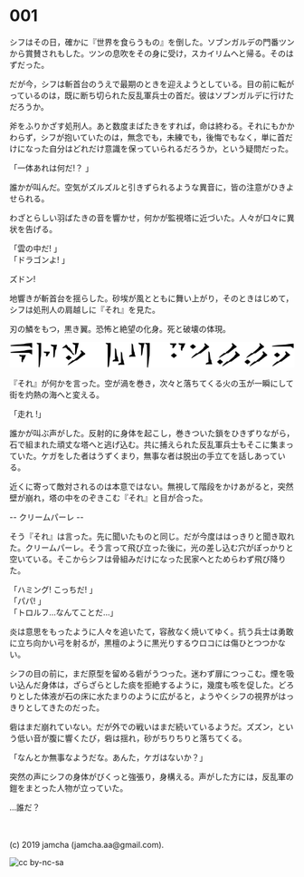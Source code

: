 

# 001

シフはその日，確かに『世界を食らうもの』を倒した。ソブンガルデの門番ツンから賞賛されもした。ツンの息吹をその身に受け，スカイリムへと帰る。そのはずだった。

だが今，シフは斬首台のうえで最期のときを迎えようとしている。目の前に転がっているのは，既に断ち切られた反乱軍兵士の首だ。彼はソブンガルデに行けただろうか。

斧をふりかざす処刑人。あと数度まばたきをすれば，命は終わる。それにもかかわらず，シフが抱いていたのは，無念でも，未練でも，後悔でもなく，単に首だけになった自分はどれだけ意識を保っていられるだろうか，という疑問だった。

「一体あれは何だ!？ 」

誰かが叫んだ。空気がズルズルと引きずられるような異音に，皆の注意がひきよせられる。

わざとらしい羽ばたきの音を響かせ，何かが監視塔に近づいた。人々が口々に異状を告げる。

「雲の中だ! 」  
「ドラゴンよ! 」  

ズドン!

地響きが斬首台を揺らした。砂埃が風とともに舞い上がり，そのときはじめて，シフは処刑人の肩越しに『それ』を見た。

刃の鱗をもつ，黒き翼。恐怖と絶望の化身。死と破壊の体現。

![kriimupaalle](./img/title.png)

『それ』が何かを言った。空が渦を巻き，次々と落ちてくる火の玉が一瞬にして街を灼熱の海へと変える。

「走れ !」

誰かが叫ぶ声がした。反射的に身体を起こし，巻きついた鎖をひきずりながら，石で組まれた頑丈な塔へと逃げ込む。共に捕えられた反乱軍兵士もそこに集まっていた。ケガをした者はうずくまり，無事な者は脱出の手立てを話しあっている。

近くに寄って敵対されるのは本意ではない。無視して階段をかけあがると，突然壁が崩れ，塔の中をのぞきこむ『それ』と目が合った。

-- クリームパーレ --

そう『それ』は言った。先に聞いたものと同じ。だが今度ははっきりと聞き取れた。クリームパーレ。そう言って飛び立った後に，光の差し込む穴がぽっかりと空いている。そこからシフは骨組みだけになった民家へとためらわず飛び降りた。

「ハミング! こっちだ! 」  
「パパ! 」  
「トロルフ…なんてことだ…」  

炎は意思をもったように人々を追いたて，容赦なく焼いてゆく。抗う兵士は勇敢に立ち向かい弓を射るが，黒檀のように黒光りするウロコには傷ひとつつかない。

シフの目の前に，まだ原型を留める砦がうつった。迷わず扉につっこむ。煙を吸い込んだ身体は，ざらざらとした痰を拒絶するように，幾度も咳を促した。どろりとした体液が石の床に水たまりのように広がると，ようやくシフの視界がはっきりとしてきたのだった。

砦はまだ崩れていない。だが外での戦いはまだ続いているようだ。ズズン，という低い音が腹に響くたび，砦は揺れ，砂がちりちりと落ちてくる。

「なんとか無事なようだな。あんた，ケガはないか？」

突然の声にシフの身体がびくっと強張り，身構える。声がした方には，反乱軍の鎧をまとった人物が立っていた。

…誰だ？

<br>
<br>
(c) 2019 jamcha (jamcha.aa@gmail.com).

![cc by-nc-sa](https://i.creativecommons.org/l/by-nc-sa/4.0/88x31.png)

